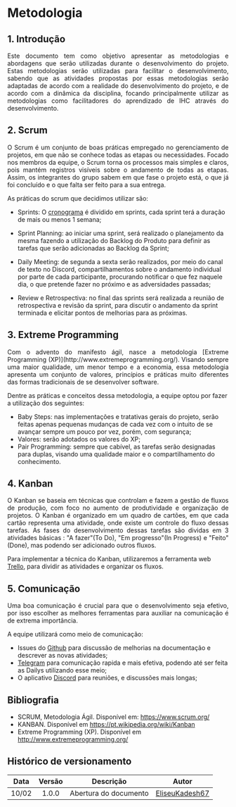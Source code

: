 # Metodologia
 
## 1. Introdução
 
<p align="justify">
Este documento tem como objetivo apresentar as metodologias e abordagens que serão utilizadas durante o desenvolvimento do projeto. Estas metodologias serão utilizadas para facilitar o desenvolvimento, sabendo que as atividades propostas por essas metodologias serão adaptadas de acordo com a realidade do desenvolvimento do projeto, e de acordo com a dinâmica da disciplina, focando principalmente utilizar as metodologias como facilitadores do aprendizado de IHC através do desenvolvimento.
</p>
  
## 2. Scrum
 
<p align="justify">
O Scrum é um conjunto de boas práticas empregado no gerenciamento de projetos, em que não se conhece todas as etapas ou necessidades. Focado nos membros da equipe, o Scrum torna os processos mais simples e claros, pois mantém registros visíveis sobre o andamento de todas as etapas. Assim, os integrantes do grupo sabem em que fase o projeto está, o que já foi concluído e o que falta ser feito para a sua entrega.
</p>
  
As práticas do scrum que decidimos utilizar são:


- Sprints: O [cronograma](./Cronograma.md) é dividido em sprints, cada sprint terá a duração de mais ou menos 1 semana;

- Sprint Planning: ao iniciar uma sprint, será realizado o planejamento da mesma fazendo a utilização do Backlog do Produto para definir as tarefas que serão adicionadas ao Backlog da Sprint;

- Daily Meeting: de segunda a sexta serão realizados, por meio do canal de texto no Discord, compartilhamentos sobre o andamento individual por parte de cada participante, procurando notificar o que fez naquele dia, o que pretende fazer no próximo e as adversidades passadas;

- Review e Retrospectiva: no final das sprints será realizada a reunião de retrospectiva e revisão da sprint, para discutir o andamento da sprint terminada e elicitar pontos de melhorias para as próximas.


## 3. Extreme Programming
 
<p align="justify">
Com o advento do manifesto ágil, nasce a metodologia [Extreme Programming (XP)](http://www.extremeprogramming.org/). Visando sempre uma maior qualidade, um menor tempo e a economia, essa metodologia apresenta um conjunto de valores, princípios e práticas muito diferentes das formas tradicionais de se desenvolver software.
</p>
  
Dentre as práticas e conceitos dessa metodologia, a equipe optou por fazer a utilização dos seguintes:
 
- Baby Steps: nas implementações e tratativas gerais do projeto, serão feitas apenas pequenas mudanças de cada vez com o intuito de se avançar sempre um pouco por vez, porém, com segurança;
- Valores: serão adotados os valores do XP;
- Pair Programming: sempre que cabível, as tarefas serão designadas para duplas, visando uma qualidade maior e o compartilhamento do conhecimento.
 
## 4. Kanban
 
<p align="justify">
O Kanban se baseia em técnicas que controlam e fazem a gestão de fluxos de produção, com foco no aumento de produtividade e organização de projetos. O Kanban é organizado em um quadro de cartões, em que cada cartão representa uma atividade, onde existe um controle do fluxo dessas tarefas. As fases do desenvolvimento dessas tarefas são dividas em 3 atividades básicas : "A fazer"(To Do), "Em progresso"(In Progress) e "Feito"(Done), mas podendo ser adicionado outros fluxos.
</p>
  
Para implementar a técnica do Kanban, utilizaremos a ferramenta web [Trello](https://trello.com), para dividir as atividades e organizar os fluxos.
 
## 5. Comunicação
 
<p align="justify">
Uma boa comunicação é crucial para que o desenvolvimento seja efetivo, por isso escolher as melhores ferramentas para auxiliar na comunicação é de extrema importância.
</p>
  
A equipe utilizará como meio de comunicação:
 
- Issues do [Github](https://github.com/) para discussão de melhorias na documentação e descrever as novas atividades;
- [Telegram](https://telegram.org/) para comunicação rapida e mais efetiva, podendo até ser feita as Dailys utilizando esse meio;
- O aplicativo [Discord](https://discord.com/) para reuniões, e discussões mais longas;
 
## Bibliografia
 
- SCRUM, Metodologia Ágil. Disponível em: https://www.scrum.org/
- KANBAN. Disponível em https://pt.wikipedia.org/wiki/Kanban
- Extreme Programming (XP). Disponível em http://www.extremeprogramming.org/
 
## Histórico de versionamento
 
| Data  | Versão | Descrição | Autor |
| :--:  | :----: | :-------: | :---: |
| 10/02 | 1.0.0  | Abertura do documento | [EliseuKadesh67](https://github.com/eliseukadesh67) |
